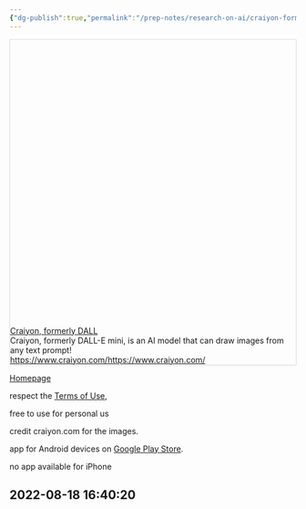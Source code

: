 ```yaml
---
{"dg-publish":true,"permalink":"/prep-notes/research-on-ai/craiyon-formerly-dall-e-mini/","dgHomeLink":true,"dgPassFrontmatter":false}
---
```




<div
  style="
    border: 1px solid rgb(222, 222, 222);
    box-shadow: rgba(0, 0, 0, 0.06) 0px 1px 3px;
  "
>
  <div class="w __if _lc _sm _od _alsd _alcd _lh14 _xm _xi _ts _dm">
    <div class="wf">
      <div class="wc">
        <div class="e" style="padding-bottom: 100%">
          <div class="em">
            <a
              href="https://www.craiyon.com/"
              target="_blank"
              rel="noopener"
              data-do-not-bind-click
              class="c"
              style="
                background-image: url('https://www.craiyon.com/craiyon_preview.png');
              "
            ></a>
          </div>
        </div>
      </div>
      <div class="wt">
        <div class="t _f0 _ffsa _fsn _fwn">
          <div class="th _f1p _fsn _fwb">
            <a href="https://www.craiyon.com/" target="_blank" rel="noopener" class="thl"
              >Craiyon, formerly DALL</a
            >
          </div>
          <div class="td">Craiyon, formerly DALL-E mini, is an AI model that can draw images from any text prompt! </div>
          <div class="tf _f1m">
            <div class="tc">
              <a href="https://www.craiyon.com/" target="_blank" rel="noopener" class="tw _f1m"
                ><span class="twt">https://www.craiyon.com/</span
                ><span class="twd">https://www.craiyon.com/</span></a
              >
            </div>
          </div>
        </div>
      </div>
    </div>
  </div>
</div>

[Homepage](https://www.craiyon.com/)

respect the [Terms of Use](https://www.craiyon.com/terms), 

free to use for personal us

credit craiyon.com for the images.

app for Android devices on [Google Play Store](https://play.google.com/store/apps/details?id=com.craiyon.twa).



no app available for iPhone 

## 2022-08-18 16:40:20

